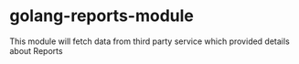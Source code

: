 # golang-reports-module
This module will fetch data from third party service which provided details about Reports
